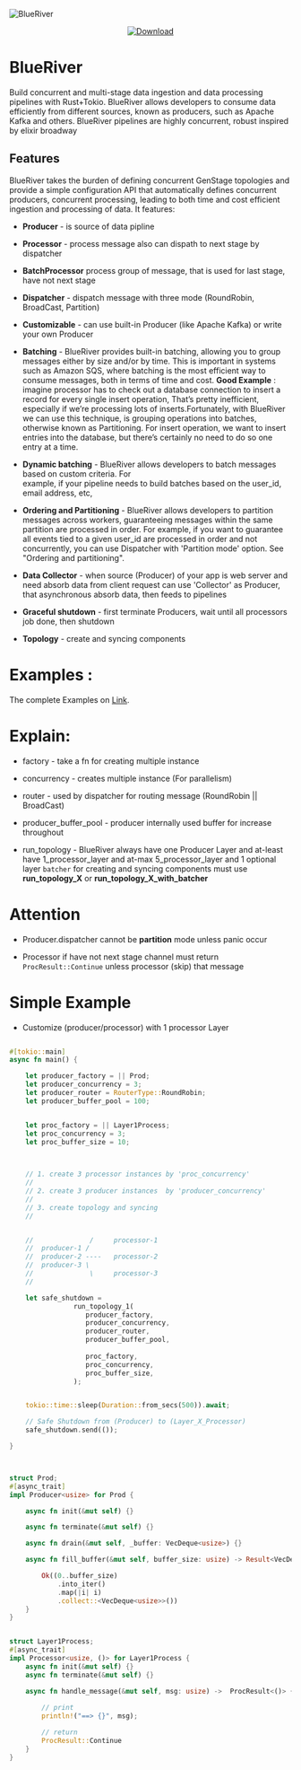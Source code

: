 

![BlueRiver](https://github.com/Rustixir/blueriver/blob/main/logo.jpeg)

<div align="center">

  <!-- Downloads -->
  <a href="https://crates.io/crates/blueriver">
    <img src="https://img.shields.io/crates/d/blueriver.svg?style=flat-square"
      alt="Download" />
  </a>
</div>


# BlueRiver

Build concurrent and multi-stage data ingestion and data processing pipelines with Rust+Tokio. 
BlueRiver allows developers to consume data efficiently from different sources, known as producers, such as Apache Kafka and others. BlueRiver pipelines are highly concurrent, robust
inspired by elixir broadway



## Features

BlueRiver takes the burden of defining concurrent GenStage topologies and provide a simple configuration API that automatically defines concurrent producers, concurrent processing, 
leading to both time and cost efficient ingestion and processing of data. It features:

  * **Producer** - is source of data pipline 

  * **Processor** - process message also can dispath to next stage by dispatcher 

  * **BatchProcessor** process group of message, that is used for last stage, have not next stage   

  * **Dispatcher** - dispatch message with three mode (RoundRobin, BroadCast, Partition)

  * **Customizable** - can use built-in Producer (like Apache Kafka) or write your own Producer 

  * **Batching** - BlueRiver provides built-in batching, allowing you to group messages 
        either by size and/or by time. This is important in systems such as Amazon SQS, 
        where batching is the most efficient way to consume messages, both in terms of time and cost.
        **Good Example** :  imagine processor has to check out a database connection to insert a record for every single insert operation, That’s pretty inefficient, especially if we’re processing lots of inserts.Fortunately, with BlueRiver we can use this technique, is grouping operations into batches, otherwise known as Partitioning. For insert operation, we want to insert entries into the database, but there’s certainly no need to do so one entry at a time.
  
  * **Dynamic batching** - BlueRiver allows developers to batch messages based on custom criteria. For    
        example, if your pipeline needs to build batches based on the user_id, email address, etc, 

  * **Ordering and Partitioning**  - BlueRiver allows developers to partition messages across workers, 
        guaranteeing messages within the same partition are processed in order. For example, if you want to guarantee all events tied to a given user_id are processed in order and not concurrently, you can use Dispatcher with  'Partition mode' option. See "Ordering and partitioning".

  * **Data Collector** - when source (Producer) of your app is web server and
        need absorb data from client request can use 'Collector' as Producer, 
        that asynchronous absorb data, then feeds to pipelines 

  * **Graceful shutdown** - first terminate Producers, wait until all processors job done, then shutdown
  
  * **Topology** - create and syncing components



# Examples :

The complete Examples on [Link](https://github.com/Rustixir/blueriver/tree/main/example).


# Explain: 

  * factory - take a fn for creating multiple instance
  
  * concurrency - creates multiple instance (For parallelism)  

  * router - used by dispatcher for routing message (RoundRobin || BroadCast)

  * producer_buffer_pool - producer internally used buffer for increase throughout

  * run_topology - BlueRiver always have one Producer Layer
        and at-least have 1_processor_layer and at-max 5_processor_layer
        and 1 optional layer `batcher` for creating and syncing components must use 
        **run_topology_X** or **run_topology_X_with_batcher** 


# Attention
  
  * Producer.dispatcher cannot be **partition** mode unless panic occur
  
  * Processor if have not next stage channel must return `ProcResult::Continue` unless 
        processor (skip) that message  




# Simple Example 

*   Customize (producer/processor) with 1 processor Layer

```rust

#[tokio::main]
async fn main() {

    let producer_factory = || Prod;
    let producer_concurrency = 3;
    let producer_router = RouterType::RoundRobin;
    let producer_buffer_pool = 100;


    let proc_factory = || Layer1Process;
    let proc_concurrency = 3;
    let proc_buffer_size = 10;

    

    // 1. create 3 processor instances by 'proc_concurrency'
    //
    // 2. create 3 producer instances  by 'producer_concurrency'
    // 
    // 3. create topology and syncing
    //  


    //              /     processor-1 
    //  producer-1 /
    //  producer-2 ----   processor-2
    //  producer-3 \
    //              \     processor-3
    //               

    let safe_shutdown = 
                run_topology_1(
                   producer_factory,
                   producer_concurrency,
                   producer_router,
                   producer_buffer_pool,
                
                   proc_factory,
                   proc_concurrency,
                   proc_buffer_size,
                );


    tokio::time::sleep(Duration::from_secs(500)).await;

    // Safe Shutdown from (Producer) to (Layer_X_Processor)
    safe_shutdown.send(());

}



struct Prod;
#[async_trait]
impl Producer<usize> for Prod {

    async fn init(&mut self) {}

    async fn terminate(&mut self) {}

    async fn drain(&mut self, _buffer: VecDeque<usize>) {}

    async fn fill_buffer(&mut self, buffer_size: usize) -> Result<VecDeque<usize>, Terminate> {

        Ok((0..buffer_size)
            .into_iter()
            .map(|i| i)
            .collect::<VecDeque<usize>>())
    }
} 


struct Layer1Process;
#[async_trait]
impl Processor<usize, ()> for Layer1Process {
    async fn init(&mut self) {}
    async fn terminate(&mut self) {}

    async fn handle_message(&mut self, msg: usize) ->  ProcResult<()> {
        
        // print
        println!("==> {}", msg);

        // return
        ProcResult::Continue
    } 
}



```
